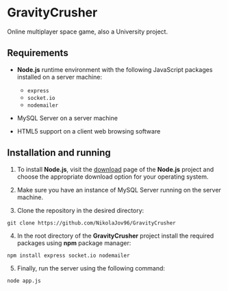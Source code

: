 # GravityCrusher
Online multiplayer space game, also a University project.

## Requirements
* **Node.js** runtime environment with the following JavaScript packages
  installed on a server machine:
    * `express`
    * `socket.io`
    * `nodemailer`

* MySQL Server on a server machine
* HTML5 support on a client web browsing software

## Installation and running
1. To install **Node.js**, visit the [download](https://nodejs.org/en/download/)
   page of the **Node.js** project and choose the appropriate download option
   for your operating system.

2. Make sure you have an instance of MySQL Server running on the server machine.

3. Clone the repository in the desired directory:
```
git clone https://github.com/NikolaJov96/GravityCrusher
```

4. In the root directory of the **GravityCrusher** project install the required
packages using **npm** package manager:
```
npm install express socket.io nodemailer
```

5. Finally, run the server using the following command:
```
node app.js
```